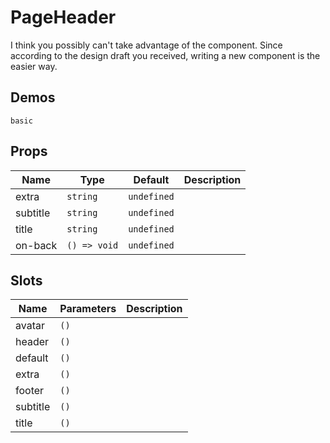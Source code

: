 <!--single-column-->

# PageHeader

I think you possibly can't take advantage of the component. Since according to the design draft you received, writing a new component is the easier way.

## Demos

```demo
basic
```

## Props

| Name     | Type         | Default     | Description |
| -------- | ------------ | ----------- | ----------- |
| extra    | `string`     | `undefined` |             |
| subtitle | `string`     | `undefined` |             |
| title    | `string`     | `undefined` |             |
| on-back  | `() => void` | `undefined` |             |

## Slots

| Name     | Parameters | Description |
| -------- | ---------- | ----------- |
| avatar   | `()`       |             |
| header   | `()`       |             |
| default  | `()`       |             |
| extra    | `()`       |             |
| footer   | `()`       |             |
| subtitle | `()`       |             |
| title    | `()`       |             |
